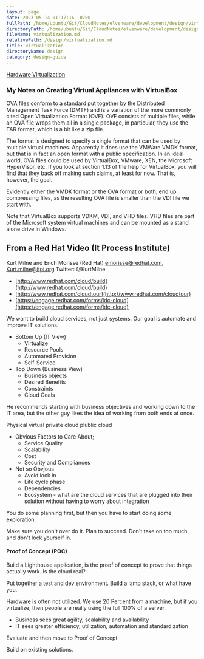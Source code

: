 ```yaml
---
layout: page
date: 2023-05-14 01:17:16 -0700
fullPath: /home/ubuntu/Git/CloudNotes/elvenware/development/design/virtualization.md
directoryPath: /home/ubuntu/Git/CloudNotes/elvenware/development/design
fileName: virtualization.md
relativePath: /design/virtualization.md
title: virtualization
directoryName: design
category: design-guide
---
```


[Hardware Virtualization](http://en.wikipedia.org/wiki/X86_virtualization)

### My Notes on Creating Virtual Appliances with VirtualBox

OVA files conform to a standard put together by the Distributed Management Task Force (DMTF) and is a variation of the more commonly cited Open Virtualization Format (OVF). OVF consists of multiple files, while an OVA file wraps them all in a single package, in particular, they use the TAR format, which is a bit like a zip file.

The format is designed to specify a single format that can be used by multiple virtual machines. Apparently it does use the VMWare VMDK format, but that is in fact an open format with a public specification. In an ideal world, OVA files could be used by VirtualBox, VMware, XEN, the Microsoft HyperVisor, etc. If you look at section 1.13 of the help for VirtualBox, you will find that they back off making such claims, at least for now. That is, however, the goal.

Evidently either the VMDK format or the OVA format or both, end up compressing files, as the resulting OVA file is smaller than the VDI file we start with.

Note that VirtualBox supports VDKM, VDI, and VHD files. VHD files are part of the Microsoft system virtual machines and can be mounted as a stand alone drive in Windows.

## From a Red Hat Video (It Process Institute)

Kurt Milne and Erich Morisse (Red Hat) [emorisse@redhat.com](mailto:emorisse@redhat.com), [Kurt.milne@itpi.org](mailto:Kurt.milne@itpi.org) Twitter: @KurtMilne

*   [http://www.redhat.com/cloud/build](http://www.redhat.com/cloud/build)
*   [http://www.redhat.com/cloudtour](http://www.redhat.com/cloudtour)
*   [https://engage.redhat.com/forms/idc-cloud](https://engage.redhat.com/forms/idc-cloud)

We want to build cloud services, not just systems. Our goal is automate and improve IT solutions.

*   Bottom Up (IT View)
    *   Virtualize
    *   Resource Pools
    *   Automated Provision
    *   Self-Service
*   Top Down (Business View)
    *   Business objects
    *   Desired Benefits
    *   Constraints
    *   Cloud Goals

He recommends starting with business objectives and working down to the IT area, but the other guy likes the idea of working from both ends at once.

Physical virtual private cloud plublic cloud

*   Obvious Factors to Care About;
    *   Service Quality
    *   Scalability
    *   Cost
    *   Security and Compliances
*   Not so Obvjous
    *   Avoid lock in
    *   Life cycle phase
    *   Dependencies
    *   Ecosystem - what are the cloud services that are plugged into their solution without having to worry about integration

You do some planning first, but then you have to start doing some exploration.

Make sure you don't over do it. Plan to succeed. Don't take on too much, and don't lock yourself in.

#### Proof of Concept (POC)

Build a Lighthouse application, is the proof of concept to prove that things actually work. Is the cloud real?

Put together a test and dev environment. Build a lamp stack, or what have you.

Hardware is often not utilized. We use 20 Percent from a machine, but if you virtualize, then people are really using the full 100% of a server.

*   Business sees great agility, scalability and availability
*   IT sees greater efficiency, utilization, automation and standardization

Evaluate and then move to Proof of Concept

Build on existing solutions.
